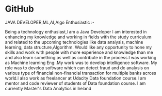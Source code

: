 # GitHub
JAVA DEVELOPER,ML,AI,Algo Enthusiastic  :-



Being a technology enthusiast,I am a Java Developer I am interested in enhancing my knowledge and working in fields with the study curriculum and related to the upcoming technologies like data analysis, machine learning, data structure,Algorithm. Would like any opportunity to hone my skills and work with people with more experience and knowledge than me and also learn something as well as contribute in the process.I was working as Machine learning Eng .My work was to develop intelligence software. My role was to develop software which can detect fraud and do analysis on various type of financial non-financial transaction for multiple banks across world.I also work as freelancer at Udacity Data foundation course.I am mentor and code reviewer of students of Data foundation course.
I am currently Master's Data Analytics in Ireland
